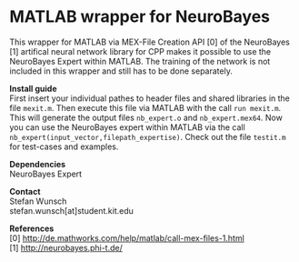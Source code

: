 MATLAB wrapper for NeuroBayes
========

This wrapper for MATLAB via MEX-File Creation API [0] of the NeuroBayes [1] artifical neural network library for CPP makes it possible to use the NeuroBayes Expert within MATLAB. The training of the network is not included in this wrapper and still has to be done separately.

**Install guide**  
First insert your individual pathes to header files and shared libraries in the file `mexit.m`. Then execute this file via MATLAB with the call `run mexit.m`. This will generate the output files `nb_expert.o` and `nb_expert.mex64`. Now you can use the NeuroBayes expert within MATLAB via the call `nb_expert(input_vector,filepath_expertise)`. Check out the file `testit.m` for test-cases and examples.

**Dependencies**  
NeuroBayes Expert

**Contact**  
Stefan Wunsch  
stefan.wunsch[at]student.kit.edu

**References**  
[0] http://de.mathworks.com/help/matlab/call-mex-files-1.html  
[1] http://neurobayes.phi-t.de/
